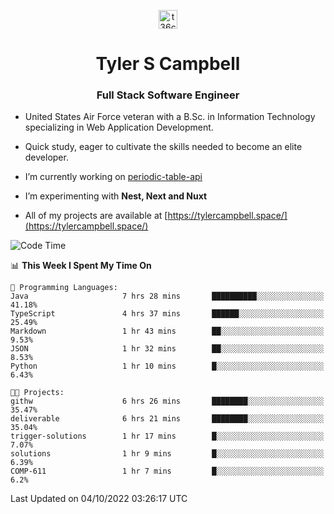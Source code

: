 <p align="center">
<a href="https://www.linkedin.com/in/t36campbell" target="blank"><img align="center" src="https://ik.imagekit.io/t36campbell/Portfolio/linkedin.png.original_m8bbGgPh6.png" alt="t36campbell" height="30" width="30" /></a>
</p>
<h1 align="center">Tyler S Campbell</h1>
<h3 align="center">Full Stack Software Engineer</h3>

* United States Air Force veteran with a B.Sc. in Information Technology specializing in Web Application Development. 

* Quick study, eager to cultivate the skills needed to become an elite developer.

* I’m currently working on [periodic-table-api](https://github.com/t36campbell/periodic-table-api)

* I’m experimenting with **Nest, Next and Nuxt**

* All of my projects are available at [https://tylercampbell.space/](https://tylercampbell.space/)

<!--START_SECTION:waka-->
![Code Time](http://img.shields.io/badge/Code%20Time-1%2C841%20hrs%2051%20mins-blue)

📊 **This Week I Spent My Time On** 

```text
💬 Programming Languages: 
Java                     7 hrs 28 mins       ██████████░░░░░░░░░░░░░░░   41.18% 
TypeScript               4 hrs 37 mins       ██████░░░░░░░░░░░░░░░░░░░   25.49% 
Markdown                 1 hr 43 mins        ██░░░░░░░░░░░░░░░░░░░░░░░   9.53% 
JSON                     1 hr 32 mins        ██░░░░░░░░░░░░░░░░░░░░░░░   8.53% 
Python                   1 hr 10 mins        █░░░░░░░░░░░░░░░░░░░░░░░░   6.43%

🐱‍💻 Projects: 
githw                    6 hrs 26 mins       ████████░░░░░░░░░░░░░░░░░   35.47% 
deliverable              6 hrs 21 mins       ████████░░░░░░░░░░░░░░░░░   35.04% 
trigger-solutions        1 hr 17 mins        █░░░░░░░░░░░░░░░░░░░░░░░░   7.07% 
solutions                1 hr 9 mins         █░░░░░░░░░░░░░░░░░░░░░░░░   6.39% 
COMP-611                 1 hr 7 mins         █░░░░░░░░░░░░░░░░░░░░░░░░   6.2%

```


 Last Updated on 04/10/2022 03:26:17 UTC
<!--END_SECTION:waka-->
